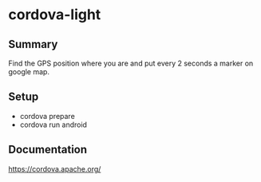 ﻿# cordova-light
## Summary
Find the GPS position where you are and put every 2 seconds a marker on google map.

## Setup
- cordova prepare
- cordova run android

## Documentation
https://cordova.apache.org/
